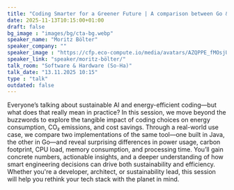 ```yaml
---
title: "Coding Smarter for a Greener Future | A comparison between Go & Java 🇬🇧"
date: 2025-11-13T10:15:00+01:00
draft: false
bg_image : "images/bg/cta-bg.webp"
speaker_name: "Moritz Bölter"
speaker_company: ""
speaker_image : "https://cfp.eco-compute.io/media/avatars/AZQPPE_fMOsjUx.JPG"
speaker_link: "speaker/moritz-bölter/"
talk_room: "Software & Hardware (So-Ha)"
talk_date: "13.11.2025 10:15"
type : "talk"
outdated: false
---
```


Everyone’s talking about sustainable AI and energy-efficient coding—but what does that really mean in practice? In this session, we move beyond the buzzwords to explore the tangible impact of coding choices on energy consumption, CO₂ emissions, and cost savings.
Through a real-world use case, we compare two implementations of the same tool—one built in Java, the other in Go—and reveal surprising differences in power usage, carbon footprint, CPU load, memory consumption, and processing time. You’ll gain concrete numbers, actionable insights, and a deeper understanding of how smart engineering decisions can drive both sustainability and efficiency. Whether you're a developer, architect, or sustainability lead, this session will help you rethink your tech stack with the planet in mind.
